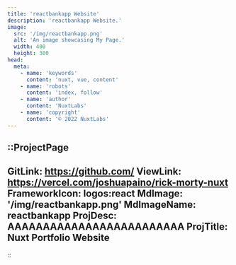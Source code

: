 ```yaml
---
title: 'reactbankapp Website'
description: 'reactbankapp Website.'
image:
  src: '/img/reactbankapp.png'
  alt: 'An image showcasing My Page.'
  width: 400
  height: 300
head:
  meta:
    - name: 'keywords'
      content: 'nuxt, vue, content'
    - name: 'robots'
      content: 'index, follow'
    - name: 'author'
      content: 'NuxtLabs'
    - name: 'copyright'
      content: '© 2022 NuxtLabs'
---
```


::ProjectPage
---
GitLink: https://github.com/
ViewLink: https://vercel.com/joshuapaino/rick-morty-nuxt
FrameworkIcon:  logos:react
MdImage: '/img/reactbankapp.png'
MdImageName: reactbankapp
ProjDesc: AAAAAAAAAAAAAAAAAAAAAAAAA
ProjTitle: Nuxt Portfolio Website
---

::
